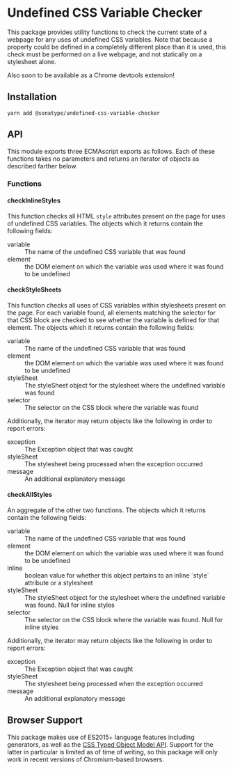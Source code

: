 # Undefined CSS Variable Checker

This package provides utility functions to check the current state of a webpage for any uses of undefined
CSS variables. Note that because a property could be defined in a completely different place than it is used,
this check must be performed on a live webpage, and not statically on a stylesheet alone.

Also soon to be available as a Chrome devtools extension!

## Installation
```
yarn add @sonatype/undefined-css-variable-checker
```

## API
This module exports three ECMAscript exports as follows. Each of these functions takes no parameters and returns
an iterator of objects as described farther below.

### Functions

#### checkInlineStyles
This function checks all HTML `style` attributes present on the page for uses of undefined CSS variables. The
objects which it returns contain the following fields:

<dl>
  <dt>variable</dt>
  <dd>The name of the undefined CSS variable that was found</dd>
  <dt>element</dt>
  <dd>the DOM element on which the variable was used where it was found to be undefined</dd>
</dl>

#### checkStyleSheets
This function checks all uses of CSS variables within stylesheets present on the page. For each variable
found, all elements matching the selector for that CSS block are checked to see whether the variable is defined
for that element. The objects which it returns contain the following fields:

<dl>
  <dt>variable</dt>
  <dd>The name of the undefined CSS variable that was found</dd>
  <dt>element</dt>
  <dd>the DOM element on which the variable was used where it was found to be undefined</dd>
  <dt>styleSheet</dt>
  <dd>The styleSheet object for the stylesheet where the undefined variable was found</dd>
  <dt>selector</dt>
  <dd>The selector on the CSS block where the variable was found</dd>
</dl>

Additionally, the iterator may return objects like the following in order to report errors:

<dl>
  <dt>exception</dt>
  <dd>The Exception object that was caught</dd>
  <dt>styleSheet</dt>
  <dd>The stylesheet being processed when the exception occurred</dd>
  <dt>message</dt>
  <dd>An additional explanatory message</dd>
</dl>

#### checkAllStyles
An aggregate of the other two functions. The objects which it returns contain the following fields:

<dl>
  <dt>variable</dt>
  <dd>The name of the undefined CSS variable that was found</dd>
  <dt>element</dt>
  <dd>the DOM element on which the variable was used where it was found to be undefined</dd>
  <dt>inline</dt>
  <dd>boolean value for whether this object pertains to an inline `style` attribute or a stylesheet</dd>
  <dt>styleSheet</dt>
  <dd>The styleSheet object for the stylesheet where the undefined variable was found. Null for inline styles</dd>
  <dt>selector</dt>
  <dd>The selector on the CSS block where the variable was found. Null for inline styles</dd>
</dl>

Additionally, the iterator may return objects like the following in order to report errors:

<dl>
  <dt>exception</dt>
  <dd>The Exception object that was caught</dd>
  <dt>styleSheet</dt>
  <dd>The stylesheet being processed when the exception occurred</dd>
  <dt>message</dt>
  <dd>An additional explanatory message</dd>
</dl>

## Browser Support
This package makes use of ES2015+ language features including generators, as well as
the [CSS Typed Object Model API](https://developer.mozilla.org/en-US/docs/Web/API/CSS_Typed_OM_API). Support for the
latter in particular is limited as of time of writing, so this package will only work in recent versions of
Chromium-based browsers.
